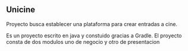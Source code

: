 ## Unicine

Proyecto busca establecer una plataforma para crear entradas a cine.

Es un proyecto escrito en java y constuido gracias a Gradle. El proyecto consta de dos modulos uno de negocio y otro de presentacion

